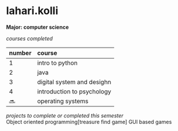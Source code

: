 # lahari.kolli
**Major: computer science**  

*courses completed*  

|number |course                     |
|:------|:------------------------  | 
|1      |intro to python            |
|2      |java                       |
|3      |digital system and desighn |
|4      |introduction to psychology |
|🔜     |operating systems          |


*projects to complete or completed this semester*  
Object oriented programming[treasure find game]
GUI based games



